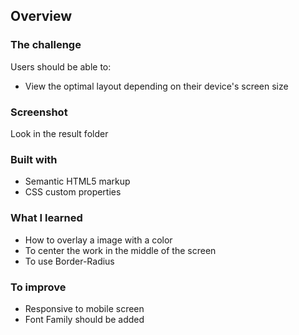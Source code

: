 
## Overview

### The challenge

Users should be able to:

- View the optimal layout depending on their device's screen size

### Screenshot

Look in the result folder

### Built with

- Semantic HTML5 markup
- CSS custom properties

### What I learned

- How to overlay a image with a color
- To center the work in the middle of the screen
- To use Border-Radius

### To improve

- Responsive to mobile screen
- Font Family should be added